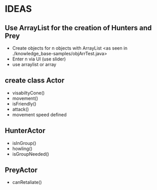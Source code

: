 # IDEAS

## Use ArrayList for the creation of Hunters and Prey
* Create objects for n objects with ArrayList <as seen in ./knowledge_base-samples/objArrTest.java>
* Enter n via UI (use slider)
* use arraylist or array
  
## create class Actor
* visabiltyCone()
* movement()
* isFriendly()
* attack()
* movement speed defined

## HunterActor
* isInGroup()
* howling()
* isGroupNeeded()

## PreyActor
* canRetaliate()
